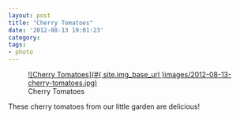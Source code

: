 ```yaml
---
layout: post
title: "Cherry Tomatoes"
date: '2012-08-13 19:01:23'
category: 
tags:
- photo
---
```


<figure style="max-width:596px">
  <a href="#{ site.img_base_url }images/2012-08-13-cherry-tomatoes.jpg" rel="lightbox" title="Cherry Tomatoes">
  ![Cherry Tomatoes](#{ site.img_base_url }images/2012-08-13-cherry-tomatoes.jpg)
  </a>
  <figcaption>Cherry Tomatoes</figcaption>
</figure>

These cherry tomatoes from our little garden are delicious!

